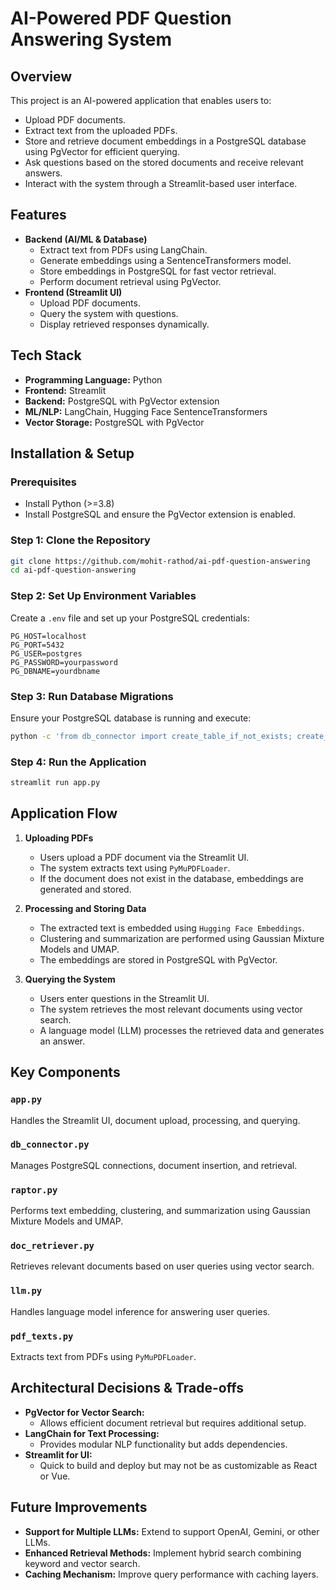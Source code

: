 # AI-Powered PDF Question Answering System

## Overview
This project is an AI-powered application that enables users to:

- Upload PDF documents.
- Extract text from the uploaded PDFs.
- Store and retrieve document embeddings in a PostgreSQL database using PgVector for efficient querying.
- Ask questions based on the stored documents and receive relevant answers.
- Interact with the system through a Streamlit-based user interface.

## Features
- **Backend (AI/ML & Database)**
  - Extract text from PDFs using LangChain.
  - Generate embeddings using a SentenceTransformers model.
  - Store embeddings in PostgreSQL for fast vector retrieval.
  - Perform document retrieval using PgVector.
- **Frontend (Streamlit UI)**
  - Upload PDF documents.
  - Query the system with questions.
  - Display retrieved responses dynamically.

## Tech Stack
- **Programming Language:** Python
- **Frontend:** Streamlit
- **Backend:** PostgreSQL with PgVector extension
- **ML/NLP:** LangChain, Hugging Face SentenceTransformers
- **Vector Storage:** PostgreSQL with PgVector

## Installation & Setup

### Prerequisites
- Install Python (>=3.8)
- Install PostgreSQL and ensure the PgVector extension is enabled.

### Step 1: Clone the Repository
```sh
git clone https://github.com/mohit-rathod/ai-pdf-question-answering
cd ai-pdf-question-answering
```

### Step 2: Set Up Environment Variables
Create a `.env` file and set up your PostgreSQL credentials:
```env
PG_HOST=localhost
PG_PORT=5432
PG_USER=postgres
PG_PASSWORD=yourpassword
PG_DBNAME=yourdbname
```

### Step 3: Run Database Migrations
Ensure your PostgreSQL database is running and execute:
```sh
python -c 'from db_connector import create_table_if_not_exists; create_table_if_not_exists()'
```

### Step 4: Run the Application
```sh
streamlit run app.py
```

## Application Flow
1. **Uploading PDFs**
   - Users upload a PDF document via the Streamlit UI.
   - The system extracts text using `PyMuPDFLoader`.
   - If the document does not exist in the database, embeddings are generated and stored.

2. **Processing and Storing Data**
   - The extracted text is embedded using `Hugging Face Embeddings`.
   - Clustering and summarization are performed using Gaussian Mixture Models and UMAP.
   - The embeddings are stored in PostgreSQL with PgVector.

3. **Querying the System**
   - Users enter questions in the Streamlit UI.
   - The system retrieves the most relevant documents using vector search.
   - A language model (LLM) processes the retrieved data and generates an answer.

## Key Components

### `app.py`
Handles the Streamlit UI, document upload, processing, and querying.

### `db_connector.py`
Manages PostgreSQL connections, document insertion, and retrieval.

### `raptor.py`
Performs text embedding, clustering, and summarization using Gaussian Mixture Models and UMAP.

### `doc_retriever.py`
Retrieves relevant documents based on user queries using vector search.

### `llm.py`
Handles language model inference for answering user queries.

### `pdf_texts.py`
Extracts text from PDFs using `PyMuPDFLoader`.

## Architectural Decisions & Trade-offs
- **PgVector for Vector Search:**
  - Allows efficient document retrieval but requires additional setup.
- **LangChain for Text Processing:**
  - Provides modular NLP functionality but adds dependencies.
- **Streamlit for UI:**
  - Quick to build and deploy but may not be as customizable as React or Vue.

## Future Improvements
- **Support for Multiple LLMs:** Extend to support OpenAI, Gemini, or other LLMs.
- **Enhanced Retrieval Methods:** Implement hybrid search combining keyword and vector search.
- **Caching Mechanism:** Improve query performance with caching layers.


